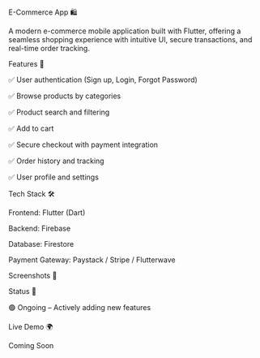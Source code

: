 E-Commerce App 🛍️

A modern e-commerce mobile application built with Flutter, offering a seamless shopping experience with intuitive UI, secure transactions, and real-time order tracking.

Features 🚀

✅ User authentication (Sign up, Login, Forgot Password)

✅ Browse products by categories

✅ Product search and filtering

✅ Add to cart

✅ Secure checkout with payment integration

✅ Order history and tracking

✅ User profile and settings

Tech Stack 🛠️

Frontend: Flutter (Dart)

Backend: Firebase

Database: Firestore

Payment Gateway: Paystack / Stripe / Flutterwave

Screenshots 📸


Status 📌

🟢 Ongoing – Actively adding new features

Live Demo 🌍

Coming Soon
